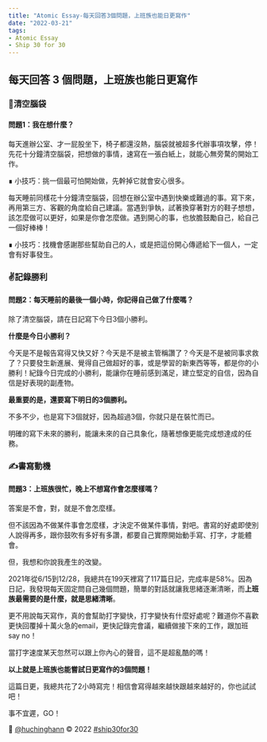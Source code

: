 ```yaml
---
title: "Atomic Essay-每天回答3個問題，上班族也能日更寫作"
date: "2022-03-21"
tags: 
- Atomic Essay
- Ship 30 for 30
---
```


## 每天回答 3 個問題，上班族也能日更寫作

### 🤯清空腦袋

#### 問題1：我在想什麼？

每天進辦公室、才一屁股坐下，椅子都還沒熱，腦袋就被超多代辦事項攻擊，停！先花十分鐘清空腦袋，把想做的事情，速寫在一張白紙上，就能心無旁騖的開始工作。

∎ 小技巧：挑一個最可怕開始做，先幹掉它就會安心很多。

每天睡前同樣花十分鐘清空腦袋，回想在辦公室中遇到快樂或難過的事。寫下來，再用第三方、客觀的角度給自己建議。當遇到爭執，試著換穿著對方的鞋子想想，該怎麼做可以更好，如果是你會怎麼做。遇到開心的事，也放膽鼓勵自己，給自己一個好棒棒！

∎ 小技巧：找機會感謝那些幫助自己的人，或是把這份開心傳遞給下一個人，一定會有好事發生。

### ✌️記錄勝利

#### 問題2：每天睡前的最後一個小時，你記得自己做了什麼嗎？ 

除了清空腦袋，請在日記寫下今日3個小勝利。

**什麼是今日小勝利？**

今天是不是報告寫得又快又好？今天是不是被主管稱讚了？今天是不是被同事求救了？只要發生新進展、覺得自己做超好的事，或是學習的新東西等等，都是你的小勝利！紀錄今日完成的小勝利，能讓你在睡前感到滿足，建立堅定的自信，因為自信是好表現的副產物。

**最重要的是，還要寫下明日的3個勝利。**

不多不少，也是寫下3個就好，因為超過3個，你就只是在裝忙而已。

明確的寫下未來的勝利，能讓未來的自己具象化，隨著想像更能完成想達成的任務。


### ✍️書寫動機

#### 問題3：上班族很忙，晚上不想寫作會怎麼樣嗎？

答案是不會，對，就是不會怎麼樣。

但不該因為不做某件事會怎麼樣，才決定不做某件事情，對吧。書寫的好處即使別人說得再多，跟你鼓吹有多好有多讚，都要自己實際開始動手寫、打字，才能體會。

但，我想和你說我產生的改變。

2021年從6/15到12/28，我總共在199天裡寫了117篇日記，完成率是58%。因為日記，我發現每天固定問自己幾個問題，簡單的對話就讓我思緒逐漸清晰，而**上班族最需要的是什麼，就是思緒清晰**。

更不用說每天寫作，真的會幫助打字變快，打字變快有什麼好處呢？難道你不喜歡更快回覆掉十萬火急的email，更快記錄完會議，繼續做接下來的工作，跟加班say no！

當打字速度某天忽然可以跟上你內心的聲音，這不是超亂酷的嗎！

**以上就是上班族也能嘗試日更寫作的3個問題！**

這篇日更，我總共花了2小時寫完！相信會寫得越來越快跟越來越好的，你也試試吧！

事不宜遲，GO！

🚢 [@huchinghann](https://www.huchinghann.com/) © 2022 [#ship30for30](https://twitter.com/hashtag/ship30for30)